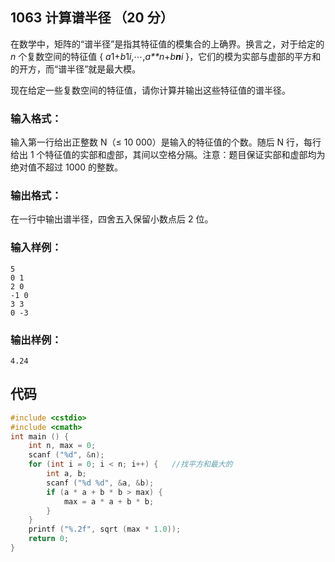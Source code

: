 ## 1063 计算谱半径 （20 分）

在数学中，矩阵的“谱半径”是指其特征值的模集合的上确界。换言之，对于给定的 *n* 个复数空间的特征值 { *a*1+*b*1*i*,⋯,*a**n*+*b**n**i* }，它们的模为实部与虚部的平方和的开方，而“谱半径”就是最大模。

现在给定一些复数空间的特征值，请你计算并输出这些特征值的谱半径。

### 输入格式：

输入第一行给出正整数 N（≤ 10 000）是输入的特征值的个数。随后 N 行，每行给出 1 个特征值的实部和虚部，其间以空格分隔。注意：题目保证实部和虚部均为绝对值不超过 1000 的整数。

### 输出格式：

在一行中输出谱半径，四舍五入保留小数点后 2 位。

### 输入样例：

```in
5
0 1
2 0
-1 0
3 3
0 -3
```

### 输出样例：

```out
4.24
```

## 代码

```c++
#include <cstdio>
#include <cmath>
int main () {
	int n, max = 0;
	scanf ("%d", &n);
	for (int i = 0; i < n; i++) {	//找平方和最大的 
		int a, b;
		scanf ("%d %d", &a, &b);
		if (a * a + b * b > max) {
			max = a * a + b * b;
		}
	}								
	printf ("%.2f", sqrt (max * 1.0));
	return 0;
}
```

